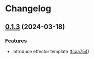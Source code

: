 # Changelog

## [0.1.3](https://github.com/kmd-fl/ls-effector/compare/effector-v0.1.2...effector-v0.1.3) (2024-03-18)


### Features

* introduce effector template ([fcaa754](https://github.com/kmd-fl/ls-effector/commit/fcaa75422f151fb5e803c73b9852f4f2673a8535))
